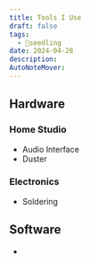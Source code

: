 ```yaml
---
title: Tools I Use
draft: false
tags:
  - 🌱seedling
date: 2024-04-28
description: 
AutoNoteMover:
---
```

 
## Hardware

### Home Studio
- Audio Interface
- Duster

### Electronics
- Soldering


## Software
- 